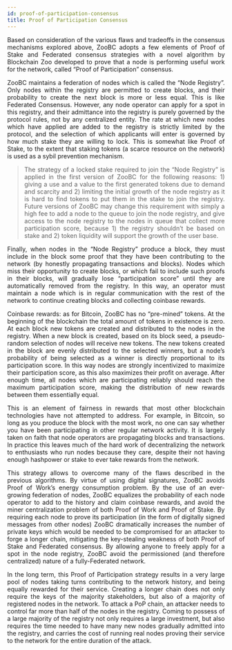 ```yaml
---
id: proof-of-participation-consensus
title: Proof of Participation Consensus
---
```


<div align="justify">

Based on consideration of the various flaws and tradeoffs in the consensus mechanisms explored above,
ZooBC adopts a few elements of Proof of Stake and Federated consensus strategies with a novel algorithm
by Blockchain Zoo developed to prove that a node is performing useful work for the network,
called “Proof of Participation” consensus.

ZooBC maintains a federation of nodes which is called the “Node Registry”. Only nodes within the registry
are permitted to create blocks, and their probability to create the next block is more or less equal.
This is like Federated Consensus. However, any node operator can apply for a spot in this registry, and
their admittance into the registry is purely governed by the protocol rules, not by any centralized entity.
The rate at which new nodes which have applied are added to the registry is strictly limited by the protocol,
and the selection of which applicants will enter is governed by how much stake they are willing to lock.
This is somewhat like Proof of Stake, to the extent that staking tokens (a scarce resource on the network)
is used as a sybil prevention mechanism.

>The strategy of a locked stake required to join the “Node Registry” is applied in the first version of ZooBC
for the following reasons: 1) giving a use and a value to the first generated tokens due to demand and scarcity
and 2) limiting the initial growth of the node registry as it is hard to find tokens to put them in the stake
to join the registry. Future versions of ZooBC may change this requirement with simply a high fee to add
a node to the queue to join the node registry, and give access to the node registry to the nodes in queue that
collect more participation score, because 1) the registry shouldn’t be based on stake and 2) token liquidity will
support the growth of the user base.

Finally, when nodes in the “Node Registry” produce a block, they must include in the block some proof that they
have been contributing to the network (by honestly propagating transactions and blocks). Nodes which miss their
opportunity to create blocks, or which fail to include such proofs in their blocks, will gradually lose
“participation score” until they are automatically removed from the registry. In this way, an operator must
maintain a node which is in regular communication with the rest of the network to continue creating blocks and
collecting coinbase rewards.

Coinbase rewards: as for Bitcoin, ZooBC has no “pre-mined” tokens. At the beginning of the blockchain the total
amount of tokens in existence is zero. At each block new tokens are created and distributed to the nodes in the
registry. When a new block is created, based on its block seed, a pseudo-random selection of nodes will receive
new tokens. The new tokens created in the block are evenly distributed to the selected winners, but a node’s
probability of being selected as a winner is directly proportional to its participation score. In this way nodes
are strongly incentivized to maximize their participation score, as this also maximizes their profit on average.
After enough time, all nodes which are participating reliably should reach the maximum participation score,
making the distribution of new rewards between them essentially equal.

This is an element of fairness in rewards that most other blockchain technologies have not attempted to address.
For example, in Bitcoin, so long as you produce the block with the most work, no one can say whether you have
been participating in other regular network activity. It is largely taken on faith that node operators are
propagating blocks and transactions. In practice this leaves much of the hard work of decentralizing the network
to enthusiasts who run nodes because they care, despite their not having enough hashpower or stake to ever take
rewards from the network.

This strategy allows to overcome many of the flaws described in the previous algorithms. By virtue of using digital
signatures, ZooBC avoids Proof of Work’s energy consumption problem. By the use of an ever-growing federation of
nodes, ZooBC equalizes the probability of each node operator to add to the history and claim coinbase rewards,
and avoid the miner centralization problem of both Proof of Work and Proof of Stake. By requiring each node to
prove its participation (in the form of digitally signed messages from other nodes) ZooBC dramatically increases
the number of private keys which would be needed to be compromised for an attacker to forge a longer chain,
mitigating the key-stealing weakness of both Proof of Stake and Federated consensus. By allowing anyone to freely
apply for a spot in the node registry, ZooBC avoid the permissioned (and therefore centralized) nature of a
fully-Federated network.

In the long term, this Proof of Participation strategy results in a very large pool of nodes taking turns
contributing to the network history, and being equally rewarded for their service. Creating a longer chain
does not only require the keys of the majority stakeholders, but also of a majority of registered nodes in
the network. To attack a PoP chain, an attacker needs to control far more than half of the nodes in the registry.
Coming to possess of a large majority of the registry not only requires a large investment, but also requires
the time needed to have many new nodes gradually admitted into the registry, and carries the cost of running
real nodes proving their service to the network for the entire duration of the attack.
<div>